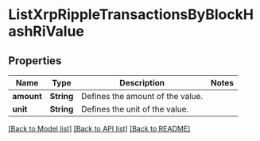 # ListXrpRippleTransactionsByBlockHashRiValue

## Properties

Name | Type | Description | Notes
------------ | ------------- | ------------- | -------------
**amount** | **String** | Defines the amount of the value. | 
**unit** | **String** | Defines the unit of the value. | 

[[Back to Model list]](../README.md#documentation-for-models) [[Back to API list]](../README.md#documentation-for-api-endpoints) [[Back to README]](../README.md)


